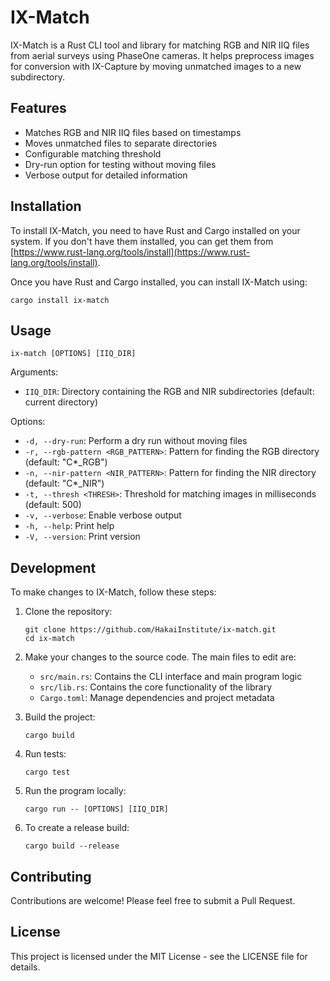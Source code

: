 # IX-Match

IX-Match is a Rust CLI tool and library for matching RGB and NIR IIQ files from aerial surveys using PhaseOne cameras.
It helps preprocess images for conversion with IX-Capture by moving unmatched images to a new subdirectory.

## Features

- Matches RGB and NIR IIQ files based on timestamps
- Moves unmatched files to separate directories
- Configurable matching threshold
- Dry-run option for testing without moving files
- Verbose output for detailed information

## Installation

To install IX-Match, you need to have Rust and Cargo installed on your system. If you don't have them installed, you can
get them from [https://www.rust-lang.org/tools/install](https://www.rust-lang.org/tools/install).

Once you have Rust and Cargo installed, you can install IX-Match using:

```
cargo install ix-match
```

## Usage

```
ix-match [OPTIONS] [IIQ_DIR]
```

Arguments:

- `IIQ_DIR`: Directory containing the RGB and NIR subdirectories (default: current directory)

Options:

- `-d, --dry-run`: Perform a dry run without moving files
- `-r, --rgb-pattern <RGB_PATTERN>`: Pattern for finding the RGB directory (default: "C*_RGB")
- `-n, --nir-pattern <NIR_PATTERN>`: Pattern for finding the NIR directory (default: "C*_NIR")
- `-t, --thresh <THRESH>`: Threshold for matching images in milliseconds (default: 500)
- `-v, --verbose`: Enable verbose output
- `-h, --help`: Print help
- `-V, --version`: Print version

## Development

To make changes to IX-Match, follow these steps:

1. Clone the repository:
   ```
   git clone https://github.com/HakaiInstitute/ix-match.git
   cd ix-match
   ```

2. Make your changes to the source code. The main files to edit are:
    - `src/main.rs`: Contains the CLI interface and main program logic
    - `src/lib.rs`: Contains the core functionality of the library
    - `Cargo.toml`: Manage dependencies and project metadata

3. Build the project:
   ```
   cargo build
   ```

4. Run tests:
   ```
   cargo test
   ```

5. Run the program locally:
   ```
   cargo run -- [OPTIONS] [IIQ_DIR]
   ```

6. To create a release build:
   ```
   cargo build --release
   ```

## Contributing

Contributions are welcome! Please feel free to submit a Pull Request.

## License

This project is licensed under the MIT License - see the LICENSE file for details.